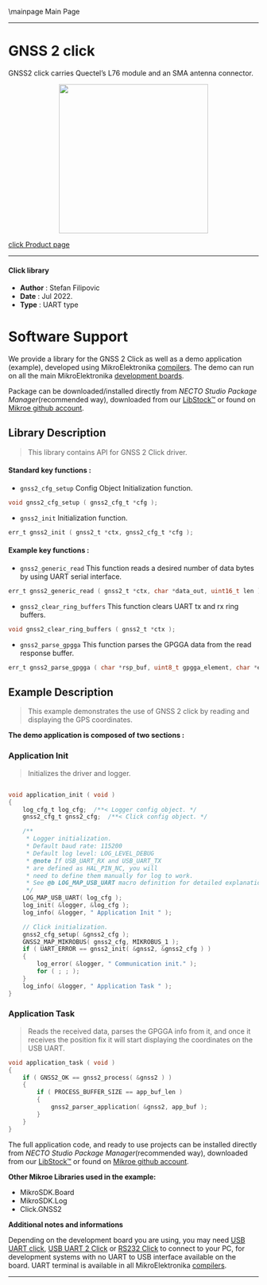 \mainpage Main Page
 
---
# GNSS 2 click

GNSS2 click carries Quectel’s L76 module and an SMA antenna connector.

<p align="center">
  <img src="https://download.mikroe.com/images/click_for_ide/gnss2_click.png" height=300px>
</p>

[click Product page](https://www.mikroe.com/gnss-2-click)

---


#### Click library

- **Author**        : Stefan Filipovic
- **Date**          : Jul 2022.
- **Type**          : UART type


# Software Support

We provide a library for the GNSS 2 Click
as well as a demo application (example), developed using MikroElektronika
[compilers](https://www.mikroe.com/necto-studio).
The demo can run on all the main MikroElektronika [development boards](https://www.mikroe.com/development-boards).

Package can be downloaded/installed directly from *NECTO Studio Package Manager*(recommended way), downloaded from our [LibStock&trade;](https://libstock.mikroe.com) or found on [Mikroe github account](https://github.com/MikroElektronika/mikrosdk_click_v2/tree/master/clicks).

## Library Description

> This library contains API for GNSS 2 Click driver.

#### Standard key functions :

- `gnss2_cfg_setup` Config Object Initialization function.
```c
void gnss2_cfg_setup ( gnss2_cfg_t *cfg );
```

- `gnss2_init` Initialization function.
```c
err_t gnss2_init ( gnss2_t *ctx, gnss2_cfg_t *cfg );
```

#### Example key functions :

- `gnss2_generic_read` This function reads a desired number of data bytes by using UART serial interface.
```c
err_t gnss2_generic_read ( gnss2_t *ctx, char *data_out, uint16_t len );
```

- `gnss2_clear_ring_buffers` This function clears UART tx and rx ring buffers.
```c
void gnss2_clear_ring_buffers ( gnss2_t *ctx );
```

- `gnss2_parse_gpgga` This function parses the GPGGA data from the read response buffer.
```c
err_t gnss2_parse_gpgga ( char *rsp_buf, uint8_t gpgga_element, char *element_data );
```

## Example Description

> This example demonstrates the use of GNSS 2 click by reading and displaying the GPS coordinates.

**The demo application is composed of two sections :**

### Application Init

> Initializes the driver and logger.

```c

void application_init ( void )
{
    log_cfg_t log_cfg;  /**< Logger config object. */
    gnss2_cfg_t gnss2_cfg;  /**< Click config object. */

    /** 
     * Logger initialization.
     * Default baud rate: 115200
     * Default log level: LOG_LEVEL_DEBUG
     * @note If USB_UART_RX and USB_UART_TX 
     * are defined as HAL_PIN_NC, you will 
     * need to define them manually for log to work. 
     * See @b LOG_MAP_USB_UART macro definition for detailed explanation.
     */
    LOG_MAP_USB_UART( log_cfg );
    log_init( &logger, &log_cfg );
    log_info( &logger, " Application Init " );

    // Click initialization.
    gnss2_cfg_setup( &gnss2_cfg );
    GNSS2_MAP_MIKROBUS( gnss2_cfg, MIKROBUS_1 );
    if ( UART_ERROR == gnss2_init( &gnss2, &gnss2_cfg ) ) 
    {
        log_error( &logger, " Communication init." );
        for ( ; ; );
    }
    log_info( &logger, " Application Task " );
}

```

### Application Task

> Reads the received data, parses the GPGGA info from it, and once it receives the position fix it will start displaying the coordinates on the USB UART.

```c
void application_task ( void )
{
    if ( GNSS2_OK == gnss2_process( &gnss2 ) )
    {
        if ( PROCESS_BUFFER_SIZE == app_buf_len )
        {
            gnss2_parser_application( &gnss2, app_buf );
        }
    }
}
```

The full application code, and ready to use projects can be installed directly from *NECTO Studio Package Manager*(recommended way), downloaded from our [LibStock&trade;](https://libstock.mikroe.com) or found on [Mikroe github account](https://github.com/MikroElektronika/mikrosdk_click_v2/tree/master/clicks).

**Other Mikroe Libraries used in the example:**

- MikroSDK.Board
- MikroSDK.Log
- Click.GNSS2

**Additional notes and informations**

Depending on the development board you are using, you may need
[USB UART click](https://www.mikroe.com/usb-uart-click),
[USB UART 2 Click](https://www.mikroe.com/usb-uart-2-click) or
[RS232 Click](https://www.mikroe.com/rs232-click) to connect to your PC, for
development systems with no UART to USB interface available on the board. UART
terminal is available in all MikroElektronika
[compilers](https://shop.mikroe.com/compilers).

---
